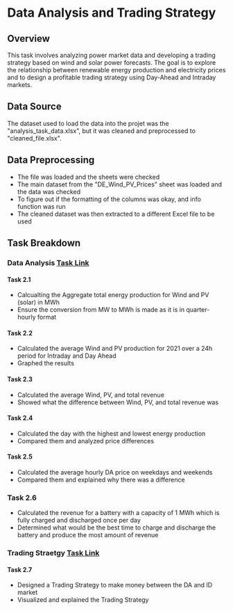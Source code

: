 # Data Analysis and Trading Strategy 

## Overview

This task involves analyzing power market data and developing a trading strategy based on wind and solar power forecasts. The goal is to explore the relationship between renewable energy production and electricity prices and to design a profitable trading strategy using Day-Ahead and Intraday markets.

## Data Source

The dataset used to load the data into the projet was the "analysis_task_data.xlsx", but it was cleaned and preprocessed to "cleaned_file.xlsx".

## Data Preprocessing

- The file was loaded and the sheets were checked
- The main dataset from the "DE_Wind_PV_Prices" sheet was loaded and the data was checked
- To figure out if the formatting of the columns was okay, and info function was run 
- The cleaned dataset was then extracted to a different Excel file to be used

## Task Breakdown

### Data Analysis [Task Link](https://github.com/kokakokabot/flexpower-task/blob/main/Notebooks/analysis.ipynb)

#### Task 2.1

- Calcualting the Aggregate total energy production for Wind and PV (solar) in MWh
- Ensure the conversion from MW to MWh is made as it is in quarter-hourly format 

#### Task 2.2

- Calculated the average Wind and PV production for 2021 over a 24h period for Intraday and Day Ahead
- Graphed the results

#### Task 2.3

- Calculated the average Wind, PV, and total revenue
- Showed what the difference between Wind, PV, and total revenue was

#### Task 2.4

- Calculated the day with the highest and lowest energy production
- Compared them and analyzed price differences

#### Task 2.5

- Calculated the average hourly DA price on weekdays and weekends
- Compared them and explained why there was a difference

### Task 2.6

- Calculated the revenue for a battery with a capacity of 1 MWh which is fully charged and discharged once per day
- Determined what would be the best time to charge and discharge the battery and produce the most amount of revenue

### Trading Straetgy [Task Link](https://github.com/kokakokabot/flexpower-task/blob/main/Notebooks/trading_strategy.ipynb)

#### Task 2.7

- Designed a Trading Strategy to make money between the DA and ID market
- Visualized and explained the Trading Strategy